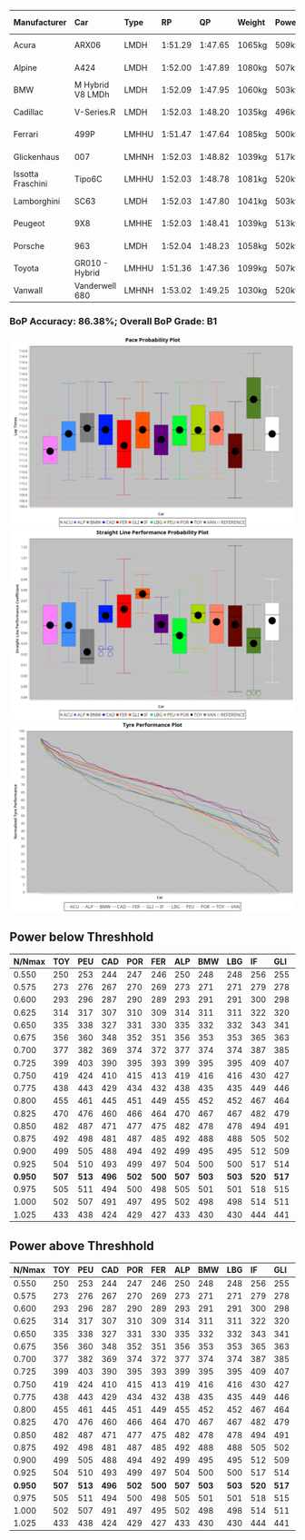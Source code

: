 |Manufacturer|Car|Type|RP|QP|Weight|Power¹|Threshhold|PINC|Power²|E/Stint|AVG Vmax|FDS|RDLC|L/Stint|BOP-Grade|ModelAccuracy|ModelPoints|Match%|
|:-|:-|:-|:-|:-|:-|:-|:-|:-|:-|:-|:-|:-|:-|:-|:-|:-|:-|:-|
|Acura|ARX06|LMDH|1:51.29|1:47.65|1065kg|509kw|210.0kph|0%|509kw|904MJ|279.33kph-294.66kph|-|1.00|33|-E1|100.00%|995|55.02%|
|Alpine|A424|LMDH|1:52.00|1:47.89|1080kg|507kw|210.0kph|0%|507kw|903MJ|278.78kph-296.96kph|-|0.99|33|~A1|81.46%|523|100.00%|
|BMW|M Hybrid V8 LMDh|LMDH|1:52.09|1:47.95|1060kg|503kw|210.0kph|0%|503kw|890MJ|275.90kph-296.78kph|-|1.01|33|~A1|98.60%|1690|98.30%|
|Cadillac|V-Series.R|LMDH|1:52.03|1:48.20|1035kg|496kw|210.0kph|0%|496kw|871MJ|275.70kph-297.29kph|-|1.02|33|+A2|98.38%|1765|92.86%|
|Ferrari|499P|LMHHU|1:51.47|1:47.64|1085kg|500kw|210.0kph|0%|500kw|885MJ|277.84kph-297.65kph|190kph|1.01|33|-B2|92.24%|2247|81.25%|
|Glickenhaus|007|LMHNH|1:52.03|1:48.82|1039kg|517kw|210.0kph|0%|517kw|911MJ|285.94kph-296.51kph|-|0.94|33|+B1|96.18%|554|85.52%|
|Issotta Fraschini|Tipo6C|LMHHU|1:52.03|1:48.78|1081kg|520kw|210.0kph|0%|520kw|923MJ|281.41kph-290.82kph|190kph|1.03|33|+A2|66.67%|96|93.00%|
|Lamborghini|SC63|LMDH|1:52.03|1:47.80|1041kg|503kw|210.0kph|0%|503kw|884MJ|278.40kph-294.55kph|-|1.05|33|+A2|96.77%|419|91.35%|
|Peugeot|9X8|LMHHE|1:52.03|1:48.41|1039kg|513kw|210.0kph|0%|513kw|905MJ|277.86kph-298.73kph|150kph|1.02|33|~A1|87.65%|1795|100.00%|
|Porsche|963|LMDH|1:52.04|1:48.23|1058kg|502kw|210.0kph|0%|502kw|888MJ|276.52kph-297.26kph|-|1.01|33|~A1|96.81%|5438|100.00%|
|Toyota|GR010 - Hybrid|LMHHU|1:51.36|1:47.36|1099kg|507kw|210.0kph|0%|507kw|903MJ|275.39kph-303.61kph|190kph|1.00|33|-C1|86.04%|1751|78.54%|
|Vanwall|Vanderwell 680|LMHNH|1:53.02|1:49.25|1030kg|520kw|210.0kph|0%|520kw|901MJ|273.90kph-294.12kph|-|1.01|33|+D2|91.42%|501|60.74%|

### BoP Accuracy: 86.38%; Overall BoP Grade: B1
![PACECHART](./IMG/ACOMETHOD.png)
![STRAIGHTLINEPERFORMANCECHART](./IMG/ACOMETHOD_sp.png)
![TYREPERFORMANCECHART](./IMG/ACOMETHOD_tw.png)

## Power below Threshhold
|N/Nmax|TOY|PEU|CAD|POR|FER|ALP|BMW|LBG|IF|GLI|VAN|ACU|
|:-|:-|:-|:-|:-|:-|:-|:-|:-|:-|:-|:-|:-|
|0.550|250|253|244|247|246|250|248|248|256|255|256|251|
|0.575|273|276|267|270|269|273|271|271|279|278|279|274|
|0.600|293|296|287|290|289|293|291|291|300|298|300|294|
|0.625|314|317|307|310|309|314|311|311|322|320|322|315|
|0.650|335|338|327|331|330|335|332|332|343|341|343|336|
|0.675|356|360|348|352|351|356|353|353|365|363|365|357|
|0.700|377|382|369|374|372|377|374|374|387|385|387|379|
|0.725|399|403|390|395|393|399|395|395|409|407|409|400|
|0.750|419|424|410|415|413|419|416|416|430|427|430|421|
|0.775|438|443|429|434|432|438|435|435|449|446|449|440|
|0.800|455|461|445|451|449|455|452|452|467|464|467|457|
|0.825|470|476|460|466|464|470|467|467|482|479|482|472|
|0.850|482|487|471|477|475|482|478|478|494|491|494|484|
|0.875|492|498|481|487|485|492|488|488|505|502|505|494|
|0.900|499|505|488|494|492|499|495|495|512|509|512|501|
|0.925|504|510|493|499|497|504|500|500|517|514|517|506|
|**0.950**|**507**|**513**|**496**|**502**|**500**|**507**|**503**|**503**|**520**|**517**|**520**|**509**|
|0.975|505|511|494|500|498|505|501|501|518|515|518|507|
|1.000|502|507|491|497|495|502|498|498|514|511|514|504|
|1.025|433|438|424|429|427|433|430|430|444|441|444|435|

## Power above Threshhold
|N/Nmax|TOY|PEU|CAD|POR|FER|ALP|BMW|LBG|IF|GLI|VAN|ACU|
|:-|:-|:-|:-|:-|:-|:-|:-|:-|:-|:-|:-|:-|
|0.550|250|253|244|247|246|250|248|248|256|255|256|251|
|0.575|273|276|267|270|269|273|271|271|279|278|279|274|
|0.600|293|296|287|290|289|293|291|291|300|298|300|294|
|0.625|314|317|307|310|309|314|311|311|322|320|322|315|
|0.650|335|338|327|331|330|335|332|332|343|341|343|336|
|0.675|356|360|348|352|351|356|353|353|365|363|365|357|
|0.700|377|382|369|374|372|377|374|374|387|385|387|379|
|0.725|399|403|390|395|393|399|395|395|409|407|409|400|
|0.750|419|424|410|415|413|419|416|416|430|427|430|421|
|0.775|438|443|429|434|432|438|435|435|449|446|449|440|
|0.800|455|461|445|451|449|455|452|452|467|464|467|457|
|0.825|470|476|460|466|464|470|467|467|482|479|482|472|
|0.850|482|487|471|477|475|482|478|478|494|491|494|484|
|0.875|492|498|481|487|485|492|488|488|505|502|505|494|
|0.900|499|505|488|494|492|499|495|495|512|509|512|501|
|0.925|504|510|493|499|497|504|500|500|517|514|517|506|
|**0.950**|**507**|**513**|**496**|**502**|**500**|**507**|**503**|**503**|**520**|**517**|**520**|**509**|
|0.975|505|511|494|500|498|505|501|501|518|515|518|507|
|1.000|502|507|491|497|495|502|498|498|514|511|514|504|
|1.025|433|438|424|429|427|433|430|430|444|441|444|435|
